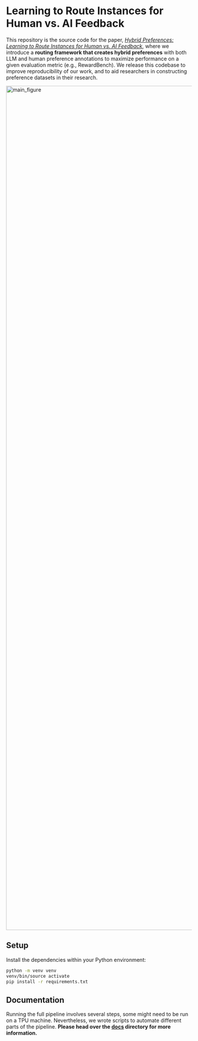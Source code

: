 # Learning to Route Instances for Human vs. AI Feedback

This repository is the source code for the paper, [_Hybrid Preferences: Learning to Route Instances for Human vs. AI Feedback_](), where we introduce a **routing framework that creates hybrid preferences** with both LLM and human preference annotations to maximize performance on a given evaluation metric (e.g., RewardBench).
We release this codebase to improve reproducibility of our work, and to aid researchers in constructing preference datasets in their research.

<img width="2285" alt="main_figure" src="https://github.com/user-attachments/assets/3bfb7c42-ec9c-4457-9949-367dc6270269">

## Setup
Install the dependencies within your Python environment:

```sh
python -m venv venv
venv/bin/source activate
pip install -r requirements.txt
```

## Documentation
Running the full pipeline involves several steps, some might need to be run on a TPU machine.
Nevertheless, we wrote scripts to automate different parts of the pipeline.
**Please head over the [docs](https://github.com/allenai/human-pref-datamodel/tree/main/docs) directory for more information.**
